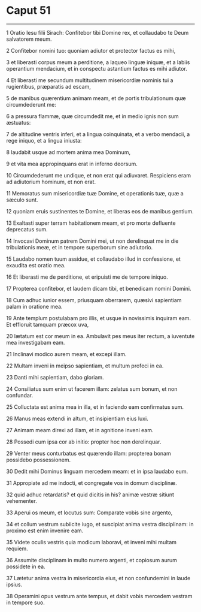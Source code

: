# Caput 51

***

1 Oratio Iesu filii Sirach: Confitebor tibi Domine rex, et collaudabo te Deum salvatorem meum.

2 Confitebor nomini tuo: quoniam adiutor et protector factus es mihi,

3 et liberasti corpus meum a perditione, a laqueo linguæ iniquæ, et a labiis operantium mendacium, et in conspectu astantium factus es mihi adiutor.

4 Et liberasti me secundum multitudinem misericordiæ nominis tui a rugientibus, præparatis ad escam,

5 de manibus quærentium animam meam, et de portis tribulationum quæ circumdederunt me:

6 a pressura flammæ, quæ circumdedit me, et in medio ignis non sum æstuatus:

7 de altitudine ventris inferi, et a lingua coinquinata, et a verbo mendacii, a rege iniquo, et a lingua iniusta:

8 laudabit usque ad mortem anima mea Dominum,

9 et vita mea appropinquans erat in inferno deorsum.

10 Circumdederunt me undique, et non erat qui adiuvaret. Respiciens eram ad adiutorium hominum, et non erat.

11 Memoratus sum misericordiæ tuæ Domine, et operationis tuæ, quæ a sæculo sunt.

12 quoniam eruis sustinentes te Domine, et liberas eos de manibus gentium.

13 Exaltasti super terram habitationem meam, et pro morte defluente deprecatus sum.

14 Invocavi Dominum patrem Domini mei, ut non derelinquat me in die tribulationis meæ, et in tempore superborum sine adiutorio.

15 Laudabo nomen tuum assidue, et collaudabo illud in confessione, et exaudita est oratio mea.

16 Et liberasti me de perditione, et eripuisti me de tempore iniquo.

17 Propterea confitebor, et laudem dicam tibi, et benedicam nomini Domini.

18 Cum adhuc iunior essem, priusquam oberrarem, quæsivi sapientiam palam in oratione mea.

19 Ante templum postulabam pro illis, et usque in novissimis inquiram eam. Et effloruit tamquam præcox uva,

20 lætatum est cor meum in ea. Ambulavit pes meus iter rectum, a iuventute mea investigabam eam.

21 Inclinavi modico aurem meam, et excepi illam.

22 Multam inveni in meipso sapientiam, et multum profeci in ea.

23 Danti mihi sapientiam, dabo gloriam.

24 Consiliatus sum enim ut facerem illam: zelatus sum bonum, et non confundar.

25 Colluctata est anima mea in illa, et in faciendo eam confirmatus sum.

26 Manus meas extendi in altum, et insipientiam eius luxi.

27 Animam meam direxi ad illam, et in agnitione inveni eam.

28 Possedi cum ipsa cor ab initio: propter hoc non derelinquar.

29 Venter meus conturbatus est quærendo illam: propterea bonam possidebo possessionem.

30 Dedit mihi Dominus linguam mercedem meam: et in ipsa laudabo eum.

31 Appropiate ad me indocti, et congregate vos in domum disciplinæ.

32 quid adhuc retardatis? et quid dicitis in his? animæ vestræ sitiunt vehementer.

33 Aperui os meum, et locutus sum: Comparate vobis sine argento,

34 et collum vestrum subiicite iugo, et suscipiat anima vestra disciplinam: in proximo est enim invenire eam.

35 Videte oculis vestris quia modicum laboravi, et inveni mihi multam requiem.

36 Assumite disciplinam in multo numero argenti, et copiosum aurum possidete in ea.

37 Lætetur anima vestra in misericordia eius, et non confundemini in laude ipsius.

38 Operamini opus vestrum ante tempus, et dabit vobis mercedem vestram in tempore suo.

